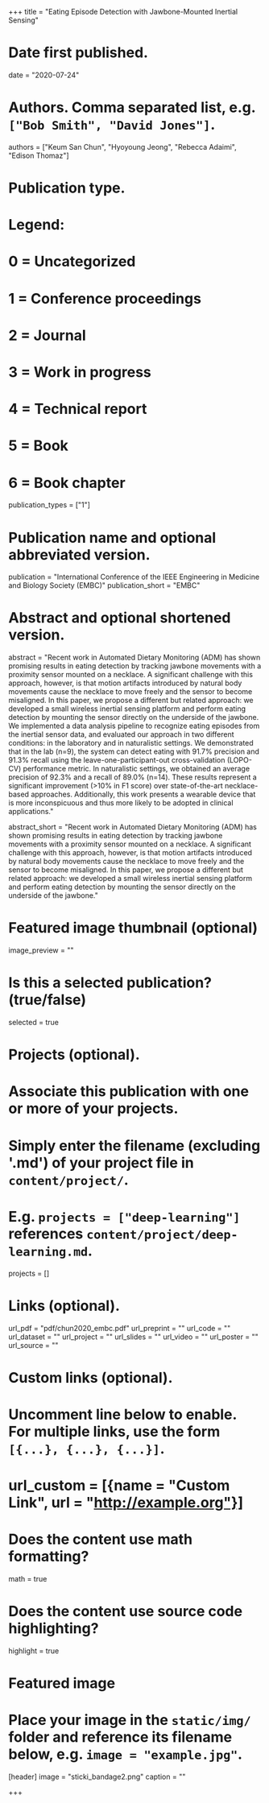 +++
title = "Eating Episode Detection with Jawbone-Mounted Inertial Sensing"

# Date first published.
date = "2020-07-24"

# Authors. Comma separated list, e.g. `["Bob Smith", "David Jones"]`.
authors = ["Keum San Chun", "Hyoyoung Jeong", "Rebecca Adaimi", "Edison Thomaz"]

# Publication type.
# Legend:
# 0 = Uncategorized
# 1 = Conference proceedings
# 2 = Journal
# 3 = Work in progress
# 4 = Technical report
# 5 = Book
# 6 = Book chapter
publication_types = ["1"]

# Publication name and optional abbreviated version.
publication = "International Conference of the IEEE Engineering in Medicine and Biology Society (EMBC)"
publication_short = "EMBC"

# Abstract and optional shortened version.
abstract = "Recent work in Automated Dietary Monitoring (ADM) has shown promising results in eating detection by tracking jawbone movements with a proximity sensor mounted on a necklace. A significant challenge with this approach, however, is that motion artifacts introduced by natural body movements cause the necklace to move freely and the sensor to become misaligned. In this paper, we propose a different but related approach: we developed a small wireless inertial sensing platform and perform eating detection by mounting the sensor directly on the underside of the jawbone. We implemented a data analysis pipeline to recognize eating episodes from the inertial sensor data, and evaluated our approach in two different conditions: in the laboratory and in naturalistic settings. We demonstrated that in the lab (n=9), the system can detect eating with 91.7% precision and 91.3% recall using the leave-one-participant-out cross-validation (LOPO-CV) performance metric. In naturalistic settings, we obtained an average precision of 92.3% and a recall of 89.0% (n=14). These results represent a significant improvement (>10% in F1 score) over state-of-the-art necklace-based approaches. Additionally, this work presents a wearable device that is more inconspicuous and thus more likely to be adopted in clinical applications."

abstract_short = "Recent work in Automated Dietary Monitoring (ADM) has shown promising results in eating detection by tracking jawbone movements with a proximity sensor mounted on a necklace. A significant challenge with this approach, however, is that motion artifacts introduced by natural body movements cause the necklace to move freely and the sensor to become misaligned. In this paper, we propose a different but related approach: we developed a small wireless inertial sensing platform and perform eating detection by mounting the sensor directly on the underside of the jawbone."

# Featured image thumbnail (optional)
image_preview = ""

# Is this a selected publication? (true/false)
selected = true

# Projects (optional).
#   Associate this publication with one or more of your projects.
#   Simply enter the filename (excluding '.md') of your project file in `content/project/`.
#   E.g. `projects = ["deep-learning"]` references `content/project/deep-learning.md`.
projects = [] 

# Links (optional).
url_pdf = "pdf/chun2020_embc.pdf"
url_preprint = ""
url_code = ""
url_dataset = ""
url_project = ""
url_slides = ""
url_video = ""
url_poster = ""
url_source = ""

# Custom links (optional).
#   Uncomment line below to enable. For multiple links, use the form `[{...}, {...}, {...}]`.
# url_custom = [{name = "Custom Link", url = "http://example.org"}]

# Does the content use math formatting?
math = true

# Does the content use source code highlighting?
highlight = true

# Featured image
# Place your image in the `static/img/` folder and reference its filename below, e.g. `image = "example.jpg"`.
[header]
image = "sticki_bandage2.png"
caption = ""

+++
